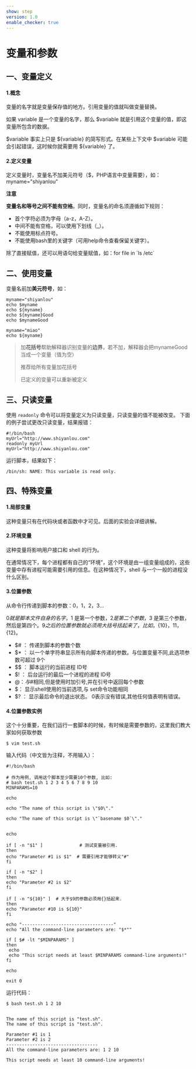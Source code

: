 ```yaml
---
show: step
version: 1.0
enable_checker: true
---
```


# 变量和参数
## 一、变量定义

#### 1.概念

变量的名字就是变量保存值的地方。引用变量的值就叫做变量替换。

如果 variable 是一个变量的名字，那么 $variable 就是引用这个变量的值，即这变量所包含的数据。

$variable 事实上只是 ${variable} 的简写形式。在某些上下文中 $variable 可能会引起错误，这时候你就需要用 ${variable} 了。

#### 2.定义变量
定义变量时，变量名不加美元符号（$，PHP语言中变量需要），如：
myname="shiyanlou"

**注意**

**变量名和等号之间不能有空格**。同时，变量名的命名须遵循如下规则：

- 首个字符必须为字母（a-z，A-Z）。
- 中间不能有空格，可以使用下划线（_）。
- 不能使用标点符号。
- 不能使用bash里的关键字（可用help命令查看保留关键字）。

除了直接赋值，还可以用语句给变量赋值，如：for file in \`ls /etc\`

## 二、使用变量
变量名前加**美元符号**，如：
```
myname="shiyanlou"
echo $myname
echo ${myname}
echo ${myname}Good
echo $mynameGood

myname="miao"
echo ${myname}
```
> 加**花括号**帮助解释器识别变量的**边界**，若不加，解释器会把mynameGood当成一个变量（值为空）
>
> 推荐给所有变量加花括号
>
> 已定义的变量可以重新被定义

## 三、只读变量
使用 `readonly` 命令可以将变量定义为只读变量，只读变量的值不能被改变。
下面的例子尝试更改只读变量，结果报错：
```
#!/bin/bash
myUrl="http://www.shiyanlou.com"
readonly myUrl
myUrl="http://www.shiyanlou.com"
```
运行脚本，结果如下：
```
/bin/sh: NAME: This variable is read only.
```
## 四、特殊变量

#### 1.局部变量

这种变量只有在代码块或者函数中才可见。后面的实验会详细讲解。

#### 2.环境变量

这种变量将影响用户接口和 shell 的行为。

在通常情况下，每个进程都有自己的“环境”，这个环境是由一组变量组成的，这些变量中存有进程可能需要引用的信息。在这种情况下，shell 与一个一般的进程没什么区别。

#### 3.位置参数

从命令行传递到脚本的参数：$0，$1，$2，$3...

$0就是脚本文件自身的名字，$1 是第一个参数，$2 是第二个参数，$3 是第三个参数，然后是第四个。$9 之后的位置参数就必须用大括号括起来了，比如，${10}，${11}，${12}。

- $# ： 传递到脚本的参数个数
- $* ： 以一个单字符串显示所有向脚本传递的参数。与位置变量不同,此选项参数可超过 9个
- $$ ： 脚本运行的当前进程 ID号
- $! ： 后台运行的最后一个进程的进程 ID号
- $@ ： 与$#相同,但是使用时加引号,并在引号中返回每个参数
- $： 显示shell使用的当前选项,与 set命令功能相同
- $? ： 显示最后命令的退出状态。 0表示没有错误,其他任何值表明有错误。

#### 4.位置参数实例

这个十分重要，在我们运行一套脚本的时候，有时候是需要参数的，这里我们教大家如何获取参数
```
$ vim test.sh
```
输入代码（中文皆为注释，不用输入）：
```
#!/bin/bash

# 作为用例, 调用这个脚本至少需要10个参数, 比如:
# bash test.sh 1 2 3 4 5 6 7 8 9 10
MINPARAMS=10

echo

echo "The name of this script is \"$0\"."

echo "The name of this script is \"`basename $0`\"."


echo

if [ -n "$1" ]              # 测试变量被引用.
then
echo "Parameter #1 is $1"  # 需要引用才能够转义"#"
fi 

if [ -n "$2" ]
then
echo "Parameter #2 is $2"
fi 

if [ -n "${10}" ]  # 大于$9的参数必须用{}括起来.
then
echo "Parameter #10 is ${10}"
fi 

echo "-----------------------------------"
echo "All the command-line parameters are: "$*""

if [ $# -lt "$MINPARAMS" ]
then
 echo
 echo "This script needs at least $MINPARAMS command-line arguments!"
fi  

echo

exit 0
```
运行代码：
```
$ bash test.sh 1 2 10


The name of this script is "test.sh".
The name of this script is "test.sh".

Parameter #1 is 1
Parameter #2 is 2
-----------------------------------
All the command-line parameters are: 1 2 10

This script needs at least 10 command-line arguments!

```